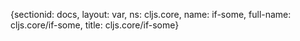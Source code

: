 {sectionid: docs, layout: var, ns: cljs.core, name: if-some, full-name: cljs.core/if-some,
  title: cljs.core/if-some}

